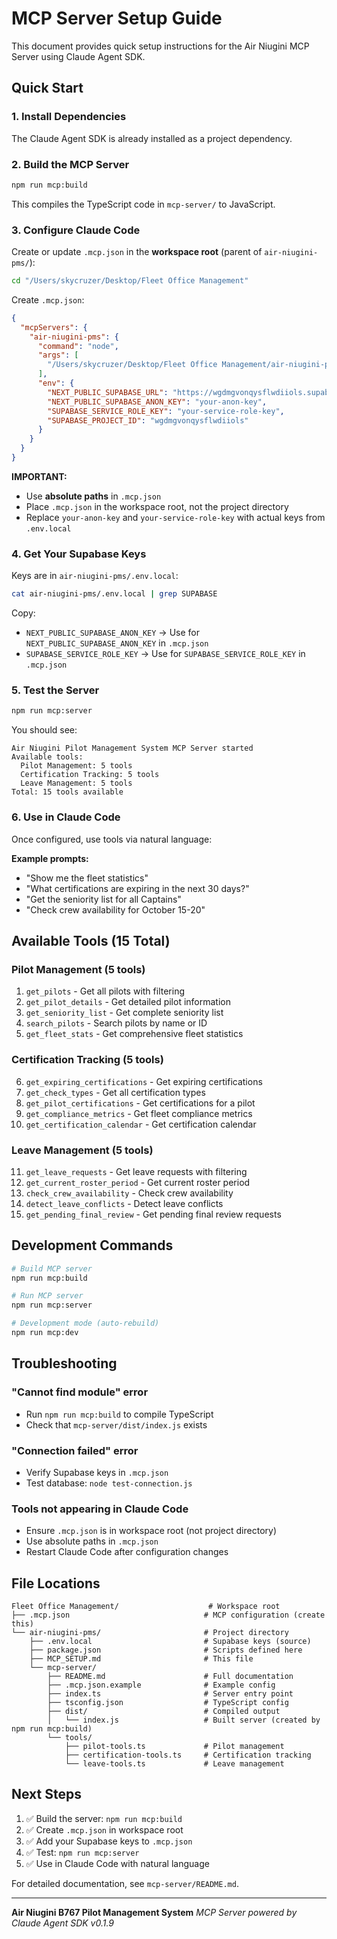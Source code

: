 # MCP Server Setup Guide

This document provides quick setup instructions for the Air Niugini MCP Server using Claude Agent SDK.

## Quick Start

### 1. Install Dependencies

The Claude Agent SDK is already installed as a project dependency.

### 2. Build the MCP Server

```bash
npm run mcp:build
```

This compiles the TypeScript code in `mcp-server/` to JavaScript.

### 3. Configure Claude Code

Create or update `.mcp.json` in the **workspace root** (parent of `air-niugini-pms/`):

```bash
cd "/Users/skycruzer/Desktop/Fleet Office Management"
```

Create `.mcp.json`:

```json
{
  "mcpServers": {
    "air-niugini-pms": {
      "command": "node",
      "args": [
        "/Users/skycruzer/Desktop/Fleet Office Management/air-niugini-pms/mcp-server/dist/index.js"
      ],
      "env": {
        "NEXT_PUBLIC_SUPABASE_URL": "https://wgdmgvonqysflwdiiols.supabase.co",
        "NEXT_PUBLIC_SUPABASE_ANON_KEY": "your-anon-key",
        "SUPABASE_SERVICE_ROLE_KEY": "your-service-role-key",
        "SUPABASE_PROJECT_ID": "wgdmgvonqysflwdiiols"
      }
    }
  }
}
```

**IMPORTANT:**

- Use **absolute paths** in `.mcp.json`
- Place `.mcp.json` in the workspace root, not the project directory
- Replace `your-anon-key` and `your-service-role-key` with actual keys from `.env.local`

### 4. Get Your Supabase Keys

Keys are in `air-niugini-pms/.env.local`:

```bash
cat air-niugini-pms/.env.local | grep SUPABASE
```

Copy:

- `NEXT_PUBLIC_SUPABASE_ANON_KEY` → Use for `NEXT_PUBLIC_SUPABASE_ANON_KEY` in `.mcp.json`
- `SUPABASE_SERVICE_ROLE_KEY` → Use for `SUPABASE_SERVICE_ROLE_KEY` in `.mcp.json`

### 5. Test the Server

```bash
npm run mcp:server
```

You should see:

```
Air Niugini Pilot Management System MCP Server started
Available tools:
  Pilot Management: 5 tools
  Certification Tracking: 5 tools
  Leave Management: 5 tools
Total: 15 tools available
```

### 6. Use in Claude Code

Once configured, use tools via natural language:

**Example prompts:**

- "Show me the fleet statistics"
- "What certifications are expiring in the next 30 days?"
- "Get the seniority list for all Captains"
- "Check crew availability for October 15-20"

## Available Tools (15 Total)

### Pilot Management (5 tools)

1. `get_pilots` - Get all pilots with filtering
2. `get_pilot_details` - Get detailed pilot information
3. `get_seniority_list` - Get complete seniority list
4. `search_pilots` - Search pilots by name or ID
5. `get_fleet_stats` - Get comprehensive fleet statistics

### Certification Tracking (5 tools)

6. `get_expiring_certifications` - Get expiring certifications
7. `get_check_types` - Get all certification types
8. `get_pilot_certifications` - Get certifications for a pilot
9. `get_compliance_metrics` - Get fleet compliance metrics
10. `get_certification_calendar` - Get certification calendar

### Leave Management (5 tools)

11. `get_leave_requests` - Get leave requests with filtering
12. `get_current_roster_period` - Get current roster period
13. `check_crew_availability` - Check crew availability
14. `detect_leave_conflicts` - Detect leave conflicts
15. `get_pending_final_review` - Get pending final review requests

## Development Commands

```bash
# Build MCP server
npm run mcp:build

# Run MCP server
npm run mcp:server

# Development mode (auto-rebuild)
npm run mcp:dev
```

## Troubleshooting

### "Cannot find module" error

- Run `npm run mcp:build` to compile TypeScript
- Check that `mcp-server/dist/index.js` exists

### "Connection failed" error

- Verify Supabase keys in `.mcp.json`
- Test database: `node test-connection.js`

### Tools not appearing in Claude Code

- Ensure `.mcp.json` is in workspace root (not project directory)
- Use absolute paths in `.mcp.json`
- Restart Claude Code after configuration changes

## File Locations

```
Fleet Office Management/                    # Workspace root
├── .mcp.json                              # MCP configuration (create this)
└── air-niugini-pms/                       # Project directory
    ├── .env.local                         # Supabase keys (source)
    ├── package.json                       # Scripts defined here
    ├── MCP_SETUP.md                       # This file
    └── mcp-server/
        ├── README.md                      # Full documentation
        ├── .mcp.json.example              # Example config
        ├── index.ts                       # Server entry point
        ├── tsconfig.json                  # TypeScript config
        ├── dist/                          # Compiled output
        │   └── index.js                   # Built server (created by npm run mcp:build)
        └── tools/
            ├── pilot-tools.ts             # Pilot management
            ├── certification-tools.ts     # Certification tracking
            └── leave-tools.ts             # Leave management
```

## Next Steps

1. ✅ Build the server: `npm run mcp:build`
2. ✅ Create `.mcp.json` in workspace root
3. ✅ Add your Supabase keys to `.mcp.json`
4. ✅ Test: `npm run mcp:server`
5. ✅ Use in Claude Code with natural language

For detailed documentation, see `mcp-server/README.md`.

---

**Air Niugini B767 Pilot Management System**
_MCP Server powered by Claude Agent SDK v0.1.9_
